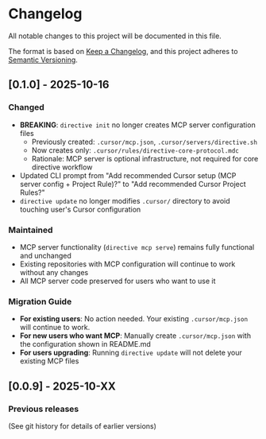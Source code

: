 # Changelog

All notable changes to this project will be documented in this file.

The format is based on [Keep a Changelog](https://keepachangelog.com/en/1.0.0/),
and this project adheres to [Semantic Versioning](https://semver.org/spec/v2.0.0.html).

## [0.1.0] - 2025-10-16

### Changed
- **BREAKING**: `directive init` no longer creates MCP server configuration files
  - Previously created: `.cursor/mcp.json`, `.cursor/servers/directive.sh`
  - Now creates only: `.cursor/rules/directive-core-protocol.mdc`
  - Rationale: MCP server is optional infrastructure, not required for core directive workflow
- Updated CLI prompt from "Add recommended Cursor setup (MCP server config + Project Rule)?" to "Add recommended Cursor Project Rules?"
- `directive update` no longer modifies `.cursor/` directory to avoid touching user's Cursor configuration

### Maintained
- MCP server functionality (`directive mcp serve`) remains fully functional and unchanged
- Existing repositories with MCP configuration will continue to work without any changes
- All MCP server code preserved for users who want to use it

### Migration Guide
- **For existing users**: No action needed. Your existing `.cursor/mcp.json` will continue to work.
- **For new users who want MCP**: Manually create `.cursor/mcp.json` with the configuration shown in README.md
- **For users upgrading**: Running `directive update` will not delete your existing MCP files

## [0.0.9] - 2025-10-XX

### Previous releases
(See git history for details of earlier versions)

